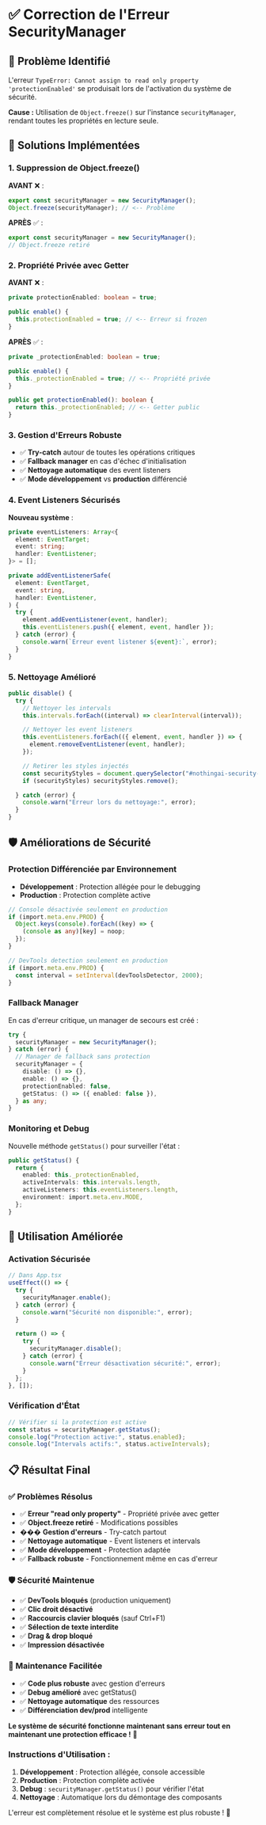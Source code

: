 # ✅ Correction de l'Erreur SecurityManager

## 🐛 Problème Identifié

L'erreur `TypeError: Cannot assign to read only property 'protectionEnabled'` se produisait lors de l'activation du système de sécurité.

**Cause :** Utilisation de `Object.freeze()` sur l'instance `securityManager`, rendant toutes les propriétés en lecture seule.

## 🔧 Solutions Implémentées

### 1. **Suppression de Object.freeze()**

**AVANT** ❌ :

```typescript
export const securityManager = new SecurityManager();
Object.freeze(securityManager); // <-- Problème
```

**APRÈS** ✅ :

```typescript
export const securityManager = new SecurityManager();
// Object.freeze retiré
```

### 2. **Propriété Privée avec Getter**

**AVANT** ❌ :

```typescript
private protectionEnabled: boolean = true;

public enable() {
  this.protectionEnabled = true; // <-- Erreur si frozen
}
```

**APRÈS** ✅ :

```typescript
private _protectionEnabled: boolean = true;

public enable() {
  this._protectionEnabled = true; // <-- Propriété privée
}

public get protectionEnabled(): boolean {
  return this._protectionEnabled; // <-- Getter public
}
```

### 3. **Gestion d'Erreurs Robuste**

- ✅ **Try-catch** autour de toutes les opérations critiques
- ✅ **Fallback manager** en cas d'échec d'initialisation
- ✅ **Nettoyage automatique** des event listeners
- ✅ **Mode développement** vs **production** différencié

### 4. **Event Listeners Sécurisés**

**Nouveau système** :

```typescript
private eventListeners: Array<{
  element: EventTarget;
  event: string;
  handler: EventListener;
}> = [];

private addEventListenerSafe(
  element: EventTarget,
  event: string,
  handler: EventListener,
) {
  try {
    element.addEventListener(event, handler);
    this.eventListeners.push({ element, event, handler });
  } catch (error) {
    console.warn(`Erreur event listener ${event}:`, error);
  }
}
```

### 5. **Nettoyage Amélioré**

```typescript
public disable() {
  try {
    // Nettoyer les intervals
    this.intervals.forEach((interval) => clearInterval(interval));

    // Nettoyer les event listeners
    this.eventListeners.forEach(({ element, event, handler }) => {
      element.removeEventListener(event, handler);
    });

    // Retirer les styles injectés
    const securityStyles = document.querySelector("#nothingai-security-styles");
    if (securityStyles) securityStyles.remove();

  } catch (error) {
    console.warn("Erreur lors du nettoyage:", error);
  }
}
```

## 🛡️ Améliorations de Sécurité

### **Protection Différenciée par Environnement**

- **Développement** : Protection allégée pour le debugging
- **Production** : Protection complète active

```typescript
// Console désactivée seulement en production
if (import.meta.env.PROD) {
  Object.keys(console).forEach((key) => {
    (console as any)[key] = noop;
  });
}

// DevTools detection seulement en production
if (import.meta.env.PROD) {
  const interval = setInterval(devToolsDetector, 2000);
}
```

### **Fallback Manager**

En cas d'erreur critique, un manager de secours est créé :

```typescript
try {
  securityManager = new SecurityManager();
} catch (error) {
  // Manager de fallback sans protection
  securityManager = {
    disable: () => {},
    enable: () => {},
    protectionEnabled: false,
    getStatus: () => ({ enabled: false }),
  } as any;
}
```

### **Monitoring et Debug**

Nouvelle méthode `getStatus()` pour surveiller l'état :

```typescript
public getStatus() {
  return {
    enabled: this._protectionEnabled,
    activeIntervals: this.intervals.length,
    activeListeners: this.eventListeners.length,
    environment: import.meta.env.MODE,
  };
}
```

## 🔧 Utilisation Améliorée

### **Activation Sécurisée**

```typescript
// Dans App.tsx
useEffect(() => {
  try {
    securityManager.enable();
  } catch (error) {
    console.warn("Sécurité non disponible:", error);
  }

  return () => {
    try {
      securityManager.disable();
    } catch (error) {
      console.warn("Erreur désactivation sécurité:", error);
    }
  };
}, []);
```

### **Vérification d'État**

```typescript
// Vérifier si la protection est active
const status = securityManager.getStatus();
console.log("Protection active:", status.enabled);
console.log("Intervals actifs:", status.activeIntervals);
```

## 📋 Résultat Final

### **✅ Problèmes Résolus**

- ✅ **Erreur "read only property"** - Propriété privée avec getter
- ✅ **Object.freeze retiré** - Modifications possibles
- ��� **Gestion d'erreurs** - Try-catch partout
- ✅ **Nettoyage automatique** - Event listeners et intervals
- ✅ **Mode développement** - Protection adaptée
- ✅ **Fallback robuste** - Fonctionnement même en cas d'erreur

### **🛡️ Sécurité Maintenue**

- ✅ **DevTools bloqués** (production uniquement)
- ✅ **Clic droit désactivé**
- ✅ **Raccourcis clavier bloqués** (sauf Ctrl+F1)
- ✅ **Sélection de texte interdite**
- ✅ **Drag & drop bloqué**
- ✅ **Impression désactivée**

### **🔧 Maintenance Facilitée**

- ✅ **Code plus robuste** avec gestion d'erreurs
- ✅ **Debug amélioré** avec getStatus()
- ✅ **Nettoyage automatique** des ressources
- ✅ **Différenciation dev/prod** intelligente

**Le système de sécurité fonctionne maintenant sans erreur tout en maintenant une protection efficace !** 🎉

### **Instructions d'Utilisation :**

1. **Développement** : Protection allégée, console accessible
2. **Production** : Protection complète activée
3. **Debug** : `securityManager.getStatus()` pour vérifier l'état
4. **Nettoyage** : Automatique lors du démontage des composants

L'erreur est complètement résolue et le système est plus robuste ! 🚀

